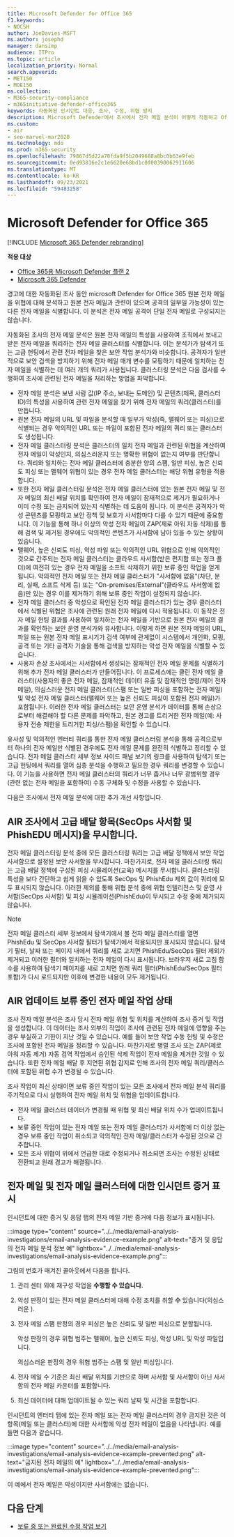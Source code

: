```yaml
---
title: Microsoft Defender for Office 365
f1.keywords:
- NOCSH
author: JoeDavies-MSFT
ms.author: josephd
manager: dansimp
audience: ITPro
ms.topic: article
localization_priority: Normal
search.appverid:
- MET150
- MOE150
ms.collection:
- M365-security-compliance
- m365initiative-defender-office365
keywords: 자동화된 인시던트 대응, 조사, 수정, 위협 방지
description: Microsoft Defender에서 조사에서 전자 메일 분석이 어떻게 작동하고 Office 365.
ms.custom:
- air
- seo-marvel-mar2020
ms.technology: mdo
ms.prod: m365-security
ms.openlocfilehash: 79867d5d22a78fda9f5b2049688a8bc0b63e9feb
ms.sourcegitcommit: 0ed93816e2c1e6620e68bd1c0f00390062911606
ms.translationtype: MT
ms.contentlocale: ko-KR
ms.lasthandoff: 09/23/2021
ms.locfileid: "59483258"
---
```

# <a name="email-analysis-in-investigations-for-microsoft-defender-for-office-365"></a>Microsoft Defender for Office 365

[!INCLUDE [Microsoft 365 Defender rebranding](../includes/microsoft-defender-for-office.md)]

**적용 대상**
- [Office 365용 Microsoft Defender 플랜 2](defender-for-office-365.md)
- [Microsoft 365 Defender](../defender/microsoft-365-defender.md)

경고에 대한 자동화된 조사 동안 microsoft Defender for Office 365 원본 전자 메일을 위협에 대해 분석하고 원본 전자 메일과 관련이 있으며 공격의 일부일 가능성이 있는 다른 전자 메일을 식별합니다. 이 분석은 전자 메일 공격이 단일 전자 메일로 구성되지는 않습니다.

자동화된 조사의 전자 메일 분석은 원본 전자 메일의 특성을 사용하여 조직에서 보내고 받은 전자 메일을 쿼리하는 전자 메일 클러스터를 식별합니다. 이는 분석가가 탐색기 또는 고급 헌팅에서 관련 전자 메일을 찾은 보안 작업 분석가와 비슷합니다. 공격자가 일반적으로 보안 검색을 방지하기 위해 전자 메일 매개 변수를 모핑하기 때문에 일치하는 전자 메일을 식별하는 데 여러 개의 쿼리가 사용됩니다. 클러스터링 분석은 다음 검사를 수행하여 조사에 관련된 전자 메일을 처리하는 방법을 파악합니다.

- 전자 메일 분석은 보낸 사람 값(IP 주소, 보내는 도메인) 및 콘텐츠(제목, 클러스터 ID)의 특성을 사용하여 관련 전자 메일을 찾기 위해 전자 메일의 쿼리(클러스터)를 만듭니다.
- 원본 전자 메일의 URL 및 파일을 분석할 때 일부가 악성(즉, 맬웨어 또는 피싱)으로 식별되는 경우 악의적인 URL 또는 파일이 포함된 전자 메일의 쿼리 또는 클러스터도 생성됩니다.
- 전자 메일 클러스터링 분석은 클러스터의 일치 전자 메일과 관련된 위협을 계산하여 전자 메일이 악성인지, 의심스러운지 또는 명확한 위협이 없는지 여부를 판단합니다. 쿼리와 일치하는 전자 메일 클러스터에 충분한 양의 스팸, 일반 피싱, 높은 신뢰도 피싱 또는 맬웨어 위협이 있는 경우 전자 메일 클러스터는 해당 위협 유형을 적용합니다.
- 또한 전자 메일 클러스터링 분석은 전자 메일 클러스터에 있는 원본 전자 메일 및 전자 메일의 최신 배달 위치를 확인하여 전자 메일이 잠재적으로 제거가 필요하거나 이미 수정 또는 금지되어 있는지 식별하는 데 도움이 됩니다. 이 분석은 공격자가 악성 콘텐츠를 모핑하고 보안 정책 및 보호가 사서함마다 다를 수 있기 때문에 중요합니다. 이 기능을 통해 하나 이상의 악성 전자 메일이 ZAP(제로 아워 자동 삭제)를 통해 검색 및 제거된 경우에도 악의적인 콘텐츠가 사서함에 남아 있을 수 있는 상황이 있습니다.
- 맬웨어, 높은 신뢰도 피싱, 악성 파일 또는 악의적인 URL 위협으로 인해 악의적인 것으로 간주되는 전자 메일 클러스터는 클라우드 사서함(받은 편지함 또는 정크 폴더)에 여전히 있는 경우 전자 메일을 소프트 삭제하기 위한 보류 중인 작업을 얻게 됩니다. 악의적인 전자 메일 또는 전자 메일 클러스터가 "사서함에 없음"(차단, 분리, 실패, 소프트 삭제 등) 또는 "On-premises/External"(클라우드 사서함에 없음)만 있는 경우 이를 제거하기 위해 보류 중인 작업이 설정되지 않습니다.
- 전자 메일 클러스터 중 악성으로 확인된 전자 메일 클러스터가 있는 경우 클러스터에서 식별된 위협은 조사에 관련된 원래 전자 메일에 다시 적용됩니다. 이 동작은 전자 메일 헌팅 결과를 사용하여 일치하는 전자 메일을 기반으로 원본 전자 메일의 결과를 확인하는 보안 운영 분석가와 유사합니다. 이렇게 하면 원본 전자 메일의 URL, 파일 또는 원본 전자 메일 표시기가 검색 여부에 관계없이 시스템에서 개인화, 모핑, 공격 또는 기타 공격자 기술을 통해 검색을 방지하는 악성 전자 메일을 식별할 수 있습니다.
- 사용자 손상 조사에서는 사서함에서 생성되는 잠재적인 전자 메일 문제를 식별하기 위해 추가 전자 메일 클러스터가 만들어집니다. 이 프로세스에는 클린 전자 메일 클러스터(사용자의 좋은 전자 메일, 잠재적인 데이터 유출 및 잠재적인 명령/제어 전자 메일), 의심스러운 전자 메일 클러스터(스팸 또는 일반 피싱을 포함하는 전자 메일) 및 악성 전자 메일 클러스터(맬웨어 또는 높은 신뢰도 피싱이 포함된 전자 메일)가 포함됩니다. 이러한 전자 메일 클러스터는 보안 운영 분석가 데이터를 통해 손상으로부터 해결해야 할 다른 문제를 파악하고, 원본 경고를 트리거한 전자 메일(예: 사용자 전송 제한을 트리거한 피싱/스팸)을 확인할 수 있습니다.

유사성 및 악의적인 엔터티 쿼리를 통한 전자 메일 클러스터링 분석을 통해 공격으로부터 하나의 전자 메일만 식별된 경우에도 전자 메일 문제를 완전히 식별하고 정리할 수 있습니다. 전자 메일 클러스터 세부 정보 사이드 패널 보기의 링크를 사용하여 탐색기 또는 고급 헌팅에서 쿼리를 열어 심층 분석을 수행하고 필요한 경우 쿼리를 변경할 수 있습니다. 이 기능을 사용하면 전자 메일 클러스터의 쿼리가 너무 좁거나 너무 광범위할 경우(관련 없는 전자 메일을 포함하여) 수동 구체화 및 수정을 사용할 수 있습니다.

다음은 조사에서 전자 메일 분석에 대한 추가 개선 사항입니다.

## <a name="air-investigation-ignores-advanced-delivery-items-secops-mailbox-and-phishedu-messages"></a>AIR 조사에서 고급 배달 항목(SecOps 사서함 및 PhishEDU 메시지)을 무시합니다.

전자 메일 클러스터링 분석 중에 모든 클러스터링 쿼리는 고급 배달 정책에서 보안 작업 사서함으로 설정된 보안 사서함을 무시합니다. 마찬가지로, 전자 메일 클러스터링 쿼리는 고급 배달 정책에 구성된 피싱 시뮬레이션(교육) 메시지를 무시합니다. 클러스터링 특성을 보다 간단하고 쉽게 읽을 수 있도록 SecOps 및 PhishEdu 제외 값이 쿼리에 모두 표시되지 않습니다. 이러한 제외를 통해 위협 분석 중에 위협 인텔리전스 및 운영 사서함(SecOps 사서함) 및 피싱 시뮬레이션(PhishEdu)이 무시되고 수정 중에 제거되지 않습니다.

>[!Note]
>전자 메일 클러스터 세부 정보에서 탐색기에서 볼 전자 메일 클러스터를 열면 PhishEdu 및 SecOps 사서함 필터가 탐색기에서 적용되지만 표시되지 않습니다. 탐색기 필터, 날짜 또는 페이지 내에서 쿼리를 새로 고치면 PhishEdu/SecOps 필터 제외가 제거되고 이러한 필터와 일치하는 전자 메일이 다시 표시됩니다. 브라우저 새로 고침 함수를 사용하여 탐색기 페이지를 새로 고치면 원래 쿼리 필터(PhishEdu/SecOps 필터 포함)가 다시 로드되지만 이후에 변경한 내용이 모두 제거됩니다.
>

## <a name="air-updates-pending-email-action-status"></a>AIR 업데이트 보류 중인 전자 메일 작업 상태

조사 전자 메일 분석은 조사 당시 전자 메일 위협 및 위치를 계산하여 조사 증거 및 작업을 생성합니다. 이 데이터는 조사 외부의 작업이 조사에 관련된 전자 메일에 영향을 주는 경우 부실하고 기한이 지난 것일 수 있습니다. 예를 들어 보안 작업 수동 헌팅 및 수정은 조사에 포함된 전자 메일을 정리할 수 있습니다. 마찬가지로 병렬 조사 또는 ZAP(제로 아워 자동 제거) 자동 검역 작업에서 승인된 삭제 작업이 전자 메일을 제거한 것일 수 있습니다. 또한 전자 메일 배달 후 지연된 위협 감지로 인해 조사의 전자 메일 쿼리/클러스터에 포함된 위협 수가 변경될 수 있습니다.

조사 작업이 최신 상태이면 보류 중인 작업이 있는 모든 조사에서 전자 메일 분석 쿼리를 주기적으로 다시 실행하여 전자 메일 위치 및 위협을 업데이트합니다.

- 전자 메일 클러스터 데이터가 변경될 때 위협 및 최신 배달 위치 수가 업데이트됩니다.
- 보류 중인 작업이 있는 전자 메일 또는 전자 메일 클러스터가 사서함에 더 이상 없는 경우 보류 중인 작업이 취소되고 악의적인 전자 메일/클러스터가 수정된 것으로 간주합니다.
- 모든 조사 위협이 위에서 언급한 대로 수정되거나 취소되면 조사는 수정된 상태로 전환되고 원래 경고가 해결됩니다.

## <a name="the-display-of-incident-evidence-for-email-and-email-clusters"></a>전자 메일 및 전자 메일 클러스터에 대한 인시던트 증거 표시

인시던트에 대한 증거 및 응답 탭의 전자 메일 기반 증거에 다음 정보가 표시됩니다.

:::image type="content" source="../../media/email-analysis-investigations/email-analysis-evidence-example.png" alt-text="증거 및 응답의 전자 메일 분석 정보 예" lightbox="../../media/email-analysis-investigations/email-analysis-evidence-example.png":::

그림의 번호가 매겨진 콜아웃에서 다음을 합니다.

1. 관리 센터 외에 재구성 작업을 **수행할 수 있습니다.**
2. 악성 판정이 있는 전자 메일 클러스터에 대해 수정 조치를 취할 **수** 있습니다(의심스러운 ). 
3. 전자 메일 스팸 판정의 경우 피싱은 높은 신뢰도 및 일반 피싱으로 분할됩니다.

   악성 판정의 경우 위협 범주는 맬웨어, 높은 신뢰도 피싱, 악성 URL 및 악성 파일입니다.

   의심스러운 판정의 경우 위협 범주는 스팸 및 일반 피싱입니다.

4. 전자 메일 수 기준은 최신 배달 위치를 기반으로 하며 사서함 및 사서함이 아닌 사서함의 전자 메일 카운터를 포함합니다.
5. 최신 데이터에 대해 업데이트될 수 있는 쿼리 날짜 및 시간을 포함합니다.

인시던트의 엔터티  탭에 있는 전자  메일 또는 전자 메일 클러스터의 경우 금지된 것은 이 항목(메일 또는 클러스터)에 대한 사서함에 악성 전자 메일이 없음을 나타냅니다. 예를 들면 다음과 같습니다.

:::image type="content" source="../../media/email-analysis-investigations/email-analysis-evidence-example-prevented.png" alt-text="금지된 전자 메일의 예" lightbox="../../media/email-analysis-investigations/email-analysis-evidence-example-prevented.png":::

이 예에서 전자 메일은 악성이지만 사서함에는 없습니다.

## <a name="next-steps"></a>다음 단계

- [보류 중 또는 완료된 수정 작업 보기](air-review-approve-pending-completed-actions.md)
